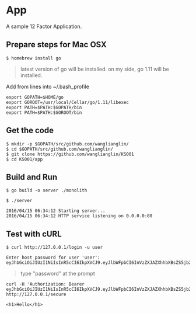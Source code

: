 # App

A sample 12 Factor Application.

## Prepare steps for Mac OSX
```
$ homebrew install go
```
> latest version of go will be installed. on my side, go 1.11 will be installed.

Add from lines into ~/.bash_profile
```
export GOPATH=$HOME/go
export GOROOT=/usr/local/Cellar/go/1.11/libexec
export PATH=$PATH:$GOPATH/bin
export PATH=$PATH:$GOROOT/bin
```
## Get the code
```
$ mkdir -p $GOPATH/src/github.com/wanglianglin/
$ cd $GOPATH/src/github.com/wanglianglin/
$ git clone https://github.com/wanglianglin/KS001
$ cd KS001/app
```

## Build and Run

```
$ go build -o server ./monolith
```

```
$ ./server
```

```
2016/04/15 06:34:12 Starting server...
2016/04/15 06:34:12 HTTP service listening on 0.0.0.0:80
```

## Test with cURL

```
$ curl http://127.0.0.1/login -u user
```
```
Enter host password for user 'user':
eyJhbGciOiJIUzI1NiIsInR5cCI6IkpXVCJ9.eyJlbWFpbCI6InVzZXJAZXhhbXBsZS5jb20iLCJleHAiOjE0NjA5ODcxOTcsImlhdCI6MTQ2MDcyNzk5NywiaXNzIjoiYXV0aC5zZXJ2aWNlIiwic3ViIjoidXNlciJ9.x3oFhRhWk5CGYfGcrNctPGWCENEsXpUuKPDQU2ZOLCY
```

> type "password" at the prompt

```
curl -H 'Authorization: Bearer eyJhbGciOiJIUzI1NiIsInR5cCI6IkpXVCJ9.eyJlbWFpbCI6InVzZXJAZXhhbXBsZS5jb20iLCJleHAiOjE0NjA5ODcxOTcsImlhdCI6MTQ2MDcyNzk5NywiaXNzIjoiYXV0aC5zZXJ2aWNlIiwic3ViIjoidXNlciJ9.x3oFhRhWk5CGYfGcrNctPGWCENEsXpUuKPDQU2ZOLCY' http://127.0.0.1/secure
```
```
<h1>Hello</h1>
```
